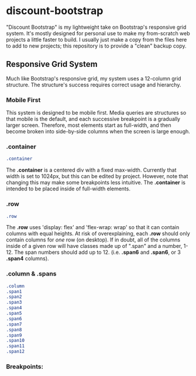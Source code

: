# discount-bootstrap
"Discount Bootstrap" is my lightweight take on Bootstrap's responsive grid system. It's mostly designed for personal use to make my from-scratch web projects a little faster to build. I usually just make a copy from the files here to add to new projects; this repository is to provide a "clean" backup copy.

## Responsive Grid System
Much like Bootstrap's responsive grid, my system uses a 12-column grid structure. The structure's success requires correct usage and hierarchy.
### Mobile First
This system is designed to be mobile first. Media queries are structures so that mobile is the default, and each successive breakpoint is a gradually larger screen. Therefore, most elements start as full-width, and then become broken into side-by-side columns when the screen is large enough.
### .container
```css
.container
```
The **.container** is a centered div with a fixed max-width. Currently that width is set to 1024px, but this can be edited by project. However, note that changing this may make some breakpoints less intuitive. The **.container** is intended to be placed inside of full-width elements.
### .row

```css
.row
```
The **.row** uses 'display: flex' and 'flex-wrap: wrap' so that it can contain columns with equal heights. At risk of overexplaining, each **.row** should only contain columns for *one* row (on desktop). If in doubt, all of the columns inside of a given row will have classes made up of ".span" and a number, 1-12. The span numbers should add up to 12. (i.e. **.span6** and **.span6**, or 3 **.span4** columns).
### .column & .spans

```css
.column
.span1
.span2
.span3
.span4
.span5
.span6
.span7
.span8
.span9
.span10
.span11
.span12
```

### Breakpoints: 
